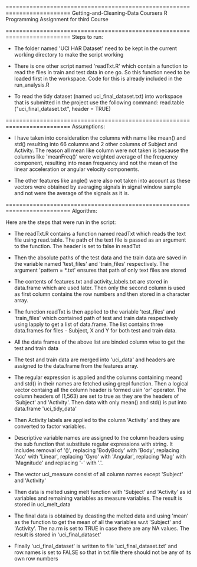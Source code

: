=========================================================================
Getting-and-Cleaning-Data
Coursera R Programming Assignment for third Course

=========================================================================
Steps to run:

* The folder named 'UCI HAR Dataset' need to be kept in the current working directory to make the script working

* There is one other script named 'readTxt.R' which contain a function to read the files in train and test data in one go. So this function need to be loaded first in the workspace. Code for this is already included in the run_analysis.R

* To read the tidy dataset (named uci_final_dataset.txt) into workspace that is submitted in the project use the following command:
read.table ("uci_final_dataset.txt", header = TRUE)

=========================================================================
Assumptions:

* I have taken into consideration the columns with name like mean() and std() resulting into 66 columns and 2 other columns of Subject and Activity. The reason all mean like column were not taken is because the columns like 'meanFreq()' were weighted average of the frequency component, resulting into mean frequency and not the mean of the linear acceleration or angular velocity components. 

* The other features like angle() were also not taken into account as these vectors were obtained by averaging signals in signal window sample and not were the average of the signals as it is.

=========================================================================
Algorithm:

Here are the steps that were run in the script:

* The readTxt.R contains a function named readTxt which reads the text file using read.table. The path of the text file is passed as an argument to the function. The header is set to false in readTxt

* Then the absolute paths of the test data and the train data are saved in the variable named 'test_files' and 'train_files' respectively. The argument 'pattern = *.txt' ensures that path of only text files are stored

* The contents of features.txt and activity_labels.txt are stored in data.frame which are used later. Then only the second column is used as first column contains the row numbers and then stored in a character array.

* The function readTxt is then applied to the variable 'test_files' and 'train_files' which contained path of test and train data respectively using lapply to get a list of data.frame. The list contains three data.frames for files - Subject, X and Y for both test and train data.

* All the data frames of the above list are binded column wise to get the test and train data

* The test and train data are merged into 'uci_data' and headers are assigned to the data.frame from the features array.

* The regular expression is applied and the columns containing mean() and std() in their names are fetched using grepl function. Then a logical vector containg all the column header is formed usin 'or' operator. The column headers of (1,563) are set to true as they are the headers of 'Subject' and 'Activity'. Then data with only mean() and std() is put into data.frame 'uci_tidy_data'

* Then Activity labels are applied to the column 'Activity' and they are converted to factor variables.

* Descriptive variable names are assigned to the column headers using the sub function that substitute regular expressions with string. It includes removal of '()', replacing 'BodyBody' with 'Body', replacing 'Acc' with 'Linear', replacing 'Gyro' with 'Angular', replacing 'Mag' with 'Magnitude' and replacing '-' with '.'.

* The vector uci_measure consist of all column names except 'Subject' and 'Activity'

* Then data is melted using melt function with 'Subject' and 'Activity' as id variables and remaining variables as measure variables. The result is stored in uci_melt_data

* The final data is obtained by dcasting the melted data and using 'mean' as the function to get the mean of all the variables w.r.t 'Subject' and 'Activity'. The na.rm is set to TRUE in case there are any NA values. The result is stored in 'uci_final_dataset'

* Finally 'uci_final_dataset' is written to file 'uci_final_dataset.txt' and row.names is set to FALSE so that in txt file there should not be any of its own row numbers
